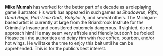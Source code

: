 **Mike Mumah** has worked for the better part of a decade as a roleplaying game illustrator. His work has appeared in such games as _Shadowrun_, _Rifts_, _Dead Reign_, _Part-Time Gods_, _Babylon 5_, and several others. The Michigan-based artist is currently at large from the Briarsbrook Institute for the Criminally Insane and considered extremely dangerous. If sighted, do not approach him! He may seem very affable and friendly but don't be fooled! Please call the authorities and delay him with free coffee, bourbon, and/or hot wings. He will take the time to enjoy this bait until he can be apprehended. This is for the public's best interest.